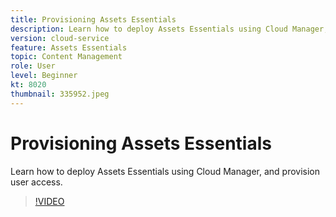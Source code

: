 ```yaml
---
title: Provisioning Assets Essentials
description: Learn how to deploy Assets Essentials using Cloud Manager, and provision user access.
version: cloud-service
feature: Assets Essentials
topic: Content Management
role: User
level: Beginner
kt: 8020
thumbnail: 335952.jpeg
---
```

# Provisioning Assets Essentials

Learn how to deploy Assets Essentials using Cloud Manager, and provision user access.

>[!VIDEO](https://video.tv.adobe.com/v/335952/?quality=9&learn=on)
